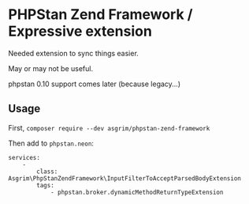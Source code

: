 # PHPStan Zend Framework / Expressive extension

Needed extension to sync things easier.

May or may not be useful.

phpstan 0.10 support comes later (because legacy...)

## Usage

First, `composer require --dev asgrim/phpstan-zend-framework`

Then add to `phpstan.neon`:

```
services:
	-
		class: Asgrim\PhpStanZendFramework\InputFilterToAcceptParsedBodyExtension
		tags:
			- phpstan.broker.dynamicMethodReturnTypeExtension
```
